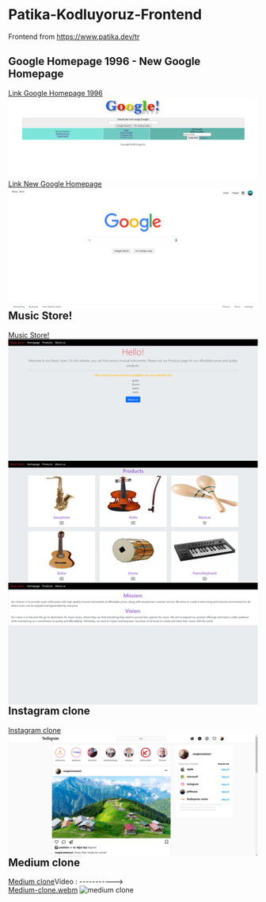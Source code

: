 # Patika-Kodluyoruz-Frontend
Frontend from https://www.patika.dev/tr
## Google Homepage 1996 - New Google Homepage

<a style="float:left;" href="/task-css02/">Link Google Homepage 1996</a>
  <img src="/task-css02/img/mygoogle.png" style="float:left; margin-right:10px;">
  <a style="float:left;" href="/task-css03/">Link New Google Homepage</a> 
  <img src="/task-css03/assets/mygoogle2023homepage.png" style="float:left;"  >
## Music Store!
  <a style="float:left;" href="/task-bootstrap01/">Music Store!</a> 
  <img src="/task-bootstrap01/img/a.png" style="float:left;">
  <img src="/task-bootstrap01/img/b.png" style="float:left;">
  <img src="/task-bootstrap01/img/c.png" style="float:left;">
## Instagram clone
  <a style="float:left;" href="/task-bootstrap02/">Instagram clone</a> 
  <img src="/task-bootstrap02/img/Ins-clone.png" style="float:left;">
## Medium clone
<a style="float:left;" href="/medium-clone/">Medium clone</a>
                                        
   Video : ----------->      
[Medium-clone.webm](https://github.com/sonerkrblt/Patika-Kodluyoruz-Frontend/assets/84913012/183e5cdf-c76d-4b27-a675-74919aeab8e4)
![medium clone](https://github.com/sonerkrblt/Patika-Kodluyoruz-Frontend/assets/84913012/01f4f856-2e34-42f6-a0c4-003aa0f66091)
